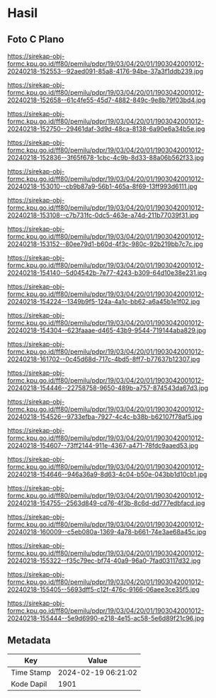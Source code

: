 # Hasil

## Foto C Plano

https://sirekap-obj-formc.kpu.go.id/ff80/pemilu/pdpr/19/03/04/20/01/1903042001012-20240218-152553--92aed091-85a8-4176-94be-37a3f1ddb239.jpg

https://sirekap-obj-formc.kpu.go.id/ff80/pemilu/pdpr/19/03/04/20/01/1903042001012-20240218-152658--61c4fe55-45d7-4882-849c-9e8b79f03bd4.jpg

https://sirekap-obj-formc.kpu.go.id/ff80/pemilu/pdpr/19/03/04/20/01/1903042001012-20240218-152750--29461daf-3d9d-48ca-8138-6a90e6a34b5e.jpg

https://sirekap-obj-formc.kpu.go.id/ff80/pemilu/pdpr/19/03/04/20/01/1903042001012-20240218-152836--3f65f678-1cbc-4c9b-8d33-88a06b562f33.jpg

https://sirekap-obj-formc.kpu.go.id/ff80/pemilu/pdpr/19/03/04/20/01/1903042001012-20240218-153010--cb9b87a9-56b1-465a-8f69-13ff993d6111.jpg

https://sirekap-obj-formc.kpu.go.id/ff80/pemilu/pdpr/19/03/04/20/01/1903042001012-20240218-153108--c7b731fc-0dc5-463e-a74d-211b77039f31.jpg

https://sirekap-obj-formc.kpu.go.id/ff80/pemilu/pdpr/19/03/04/20/01/1903042001012-20240218-153152--80ee79d1-b60d-4f3c-980c-92b219bb7c7c.jpg

https://sirekap-obj-formc.kpu.go.id/ff80/pemilu/pdpr/19/03/04/20/01/1903042001012-20240218-154140--5d04542b-7e77-4243-b309-64d10e38e231.jpg

https://sirekap-obj-formc.kpu.go.id/ff80/pemilu/pdpr/19/03/04/20/01/1903042001012-20240218-154224--1349b9f5-124a-4a1c-bb62-a6a45b1e1f02.jpg

https://sirekap-obj-formc.kpu.go.id/ff80/pemilu/pdpr/19/03/04/20/01/1903042001012-20240218-154304--623faaae-d465-43b9-9544-719144aba829.jpg

https://sirekap-obj-formc.kpu.go.id/ff80/pemilu/pdpr/19/03/04/20/01/1903042001012-20240218-161702--0c45d68d-717c-4bd5-8ff7-b77637b12307.jpg

https://sirekap-obj-formc.kpu.go.id/ff80/pemilu/pdpr/19/03/04/20/01/1903042001012-20240218-154446--22758758-9650-489b-a757-874543da67d3.jpg

https://sirekap-obj-formc.kpu.go.id/ff80/pemilu/pdpr/19/03/04/20/01/1903042001012-20240218-154526--9733efba-7927-4c4c-b38b-b62107f78af5.jpg

https://sirekap-obj-formc.kpu.go.id/ff80/pemilu/pdpr/19/03/04/20/01/1903042001012-20240218-154607--73ff2144-911e-4367-a471-78fdc9aaed53.jpg

https://sirekap-obj-formc.kpu.go.id/ff80/pemilu/pdpr/19/03/04/20/01/1903042001012-20240218-154646--946a36a9-8d63-4c04-b50e-043bb1d10cb1.jpg

https://sirekap-obj-formc.kpu.go.id/ff80/pemilu/pdpr/19/03/04/20/01/1903042001012-20240218-154755--2563d849-cd76-4f3b-8c6d-dd777edbfacd.jpg

https://sirekap-obj-formc.kpu.go.id/ff80/pemilu/pdpr/19/03/04/20/01/1903042001012-20240218-160009--c5eb080a-1369-4a78-b661-74e3ae68a45c.jpg

https://sirekap-obj-formc.kpu.go.id/ff80/pemilu/pdpr/19/03/04/20/01/1903042001012-20240218-155322--f35c79ec-bf74-40a9-96a0-7fad03117d32.jpg

https://sirekap-obj-formc.kpu.go.id/ff80/pemilu/pdpr/19/03/04/20/01/1903042001012-20240218-155405--5693dff5-c12f-476c-9166-06aee3ce35f5.jpg

https://sirekap-obj-formc.kpu.go.id/ff80/pemilu/pdpr/19/03/04/20/01/1903042001012-20240218-155444--5e9d6990-e218-4e15-ac58-5e6d89f21c96.jpg


## Metadata

| Key        | Value               |
| ---------- | ------------------- |
| Time Stamp | 2024-02-19 06:21:02 |
| Kode Dapil | 1901                |



